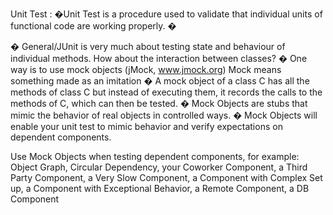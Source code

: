 Unit Test : �Unit Test is a procedure used to validate that individual units of functional code are working properly. �

� General/JUnit is very much about testing state and behaviour of individual methods. How about the interaction between classes?
� One way is to use mock objects (jMock, www.jmock.org) Mock means something made as an imitation
� A mock object of a class C has all the methods of class C but instead of executing them, it records the calls to the 
  methods of C, which can then be tested.
� Mock Objects are stubs that mimic the behavior of real objects in controlled ways.
� Mock Objects will enable your unit test to mimic behavior and verify expectations on
  dependent components.

Use Mock Objects when testing dependent components, for example:
Object Graph, Circular Dependency, your Coworker Component, a Third Party Component, a Very Slow Component, a
Component with Complex Set up, a Component with Exceptional Behavior, a Remote Component, a DB Component